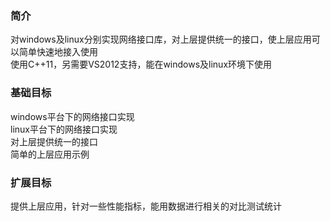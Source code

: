 ### 简介
对windows及linux分别实现网络接口库，对上层提供统一的接口，使上层应用可以简单快速地接入使用  
使用C++11，另需要VS2012支持，能在windows及linux环境下使用  


### 基础目标
windows平台下的网络接口实现  
linux平台下的网络接口实现  
对上层提供统一的接口  
简单的上层应用示例  

### 扩展目标
提供上层应用，针对一些性能指标，能用数据进行相关的对比测试统计  

